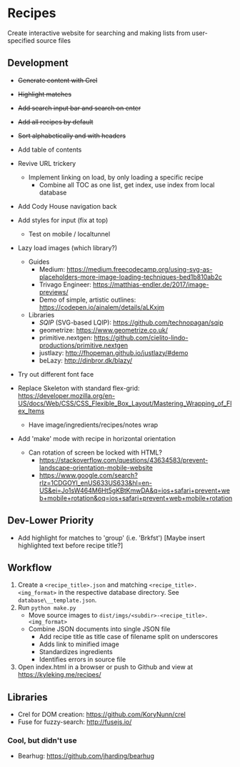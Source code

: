 # Recipes

Create interactive website for searching and making lists from user-specified source files

## Development

- ~~Generate content with Crel~~
- ~~Highlight matches~~
- ~~Add search input bar and search on enter~~
- ~~Add all recipes by default~~
- ~~Sort alphabetically and with headers~~
- Add table of contents
- Revive URL trickery
    + Implement linking on load, by only loading a specific recipe
        * Combine all TOC as one list, get index, use index from local database
- Add Cody House navigation back
- Add styles for input (fix at top)
    + Test on mobile / localtunnel
- Lazy load images (which library?)
    + Guides
        * Medium: https://medium.freecodecamp.org/using-svg-as-placeholders-more-image-loading-techniques-bed1b810ab2c
        * Trivago Engineer: https://matthias-endler.de/2017/image-previews/
        * Demo of simple, artistic outlines: https://codepen.io/ainalem/details/aLKxjm
    + Libraries
        * *SQIP* (SVG-based LQIP): https://github.com/technopagan/sqip
        * geometrize: https://www.geometrize.co.uk/
        * primitive.nextgen: https://github.com/cielito-lindo-productions/primitive.nextgen
        * justlazy: http://fhopeman.github.io/justlazy/#demo
        * beLazy: http://dinbror.dk/blazy/
- Try out different font face
- Replace Skeleton with standard flex-grid: https://developer.mozilla.org/en-US/docs/Web/CSS/CSS_Flexible_Box_Layout/Mastering_Wrapping_of_Flex_Items
    + Have image/ingredients/recipes/notes wrap

- Add 'make' mode with recipe in horizontal orientation
    + Can rotation of screen be locked with HTML?
        * https://stackoverflow.com/questions/43634583/prevent-landscape-orientation-mobile-website
        * https://www.google.com/search?rlz=1CDGOYI_enUS633US633&hl=en-US&ei=Jo1sW464M6Ht5gKBtKmwDA&q=ios+safari+prevent+web+mobile+rotation&oq=ios+safari+prevent+web+mobile+rotation

## Dev-Lower Priority

- Add highlight for matches to 'group' (i.e. 'Brkfst') [Maybe insert highlighted text before recipe title?]

## Workflow

1. Create a `<recipe_title>.json` and matching `<recipe_title>.<img_format>` in the respective database directory. See `database\__template.json`.
2. Run `python make.py`
    - Move source images to `dist/imgs/<subdir>-<recipe_title>.<img_format>`
    - Combine JSON documents into single JSON file
        + Add recipe title as title case of filename split on underscores
        + Adds link to minified image
        + Standardizes ingredients
        + Identifies errors in source file
3. Open index.html in a browser or push to Github and view at https://kyleking.me/recipes/

## Libraries

- Crel for DOM creation: https://github.com/KoryNunn/crel
- Fuse for fuzzy-search: http://fusejs.io/

### Cool, but didn't use

- Bearhug: https://github.com/jharding/bearhug
